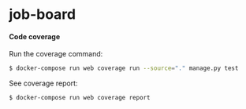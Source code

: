 # job-board

#### Code coverage

Run the coverage command:

```bash
$ docker-compose run web coverage run --source="." manage.py test
```

See coverage report:

```bash
$ docker-compose run web coverage report
```
